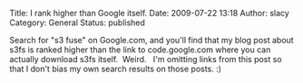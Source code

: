 Title: I rank higher than Google itself.
Date: 2009-07-22 13:18
Author: slacy
Category: General
Status: published

Search for "s3 fuse" on Google.com, and you'll find that my blog post
about s3fs is ranked higher than the link to code.google.com where you
can actually download s3fs itself.  Weird.   I'm omitting links from
this post so that I don't bias my own search results on those posts. :)
